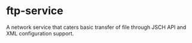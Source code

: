 ftp-service
===========

A network service that caters basic transfer of file through JSCH API and XML configuration support.
